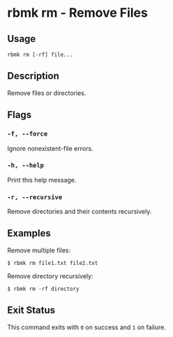 
# rbmk rm - Remove Files

## Usage

```
rbmk rm [-rf] file...
```

## Description

Remove files or directories.

## Flags

### `-f, --force`

Ignore nonexistent-file errors.

### `-h, --help`

Print this help message.

### `-r, --recursive`

Remove directories and their contents recursively.

## Examples

Remove multiple files:

```
$ rbmk rm file1.txt file2.txt
```

Remove directory recursively:

```
$ rbmk rm -rf directory
```

## Exit Status

This command exits with `0` on success and `1` on failure.

